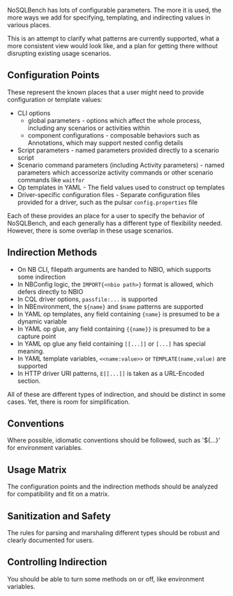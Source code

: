 NoSQLBench has lots of configurable parameters. The more it is used, the more ways we add for specifying, templating, and indirecting values in various places.

This is an attempt to clarify what patterns are currently supported, what a more consistent view would look like, and a plan for getting there without disrupting existing usage scenarios.

## Configuration Points

These represent the known places that a user might need to provide configuration or template values:

* CLI options
    * global parameters - options which affect the whole process, including any scenarios or activities within
    * component configurations - composable behaviors such as Annotations, which may support nested config details
* Script parameters - named parameters provided directly to a scenario script
* Scenario command parameters (including Activity parameters) - named parameters which accessorize activity commands or other scenario commands like `waitfor`
* Op templates in YAML - The field values used to construct op templates
* Driver-specific configuration files - Separate configuration files provided for a driver, such as the pulsar `config.properties` file

Each of these provides an place for a user to specify the behavior of NoSQLBench, and each generally has a different type of flexibility needed. However, there is some overlap in these usage scenarios.

## Indirection Methods

* On NB CLI, filepath arguments are handed to NBIO, which supports some indirection
* In NBConfig logic, the `IMPORT{<nbio path>}` format is allowed, which defers directly to NBIO
* In CQL driver options, `passfile:...` is supported
* In NBEnvironment, the `${name}` and `$name` patterns are supported
* In YAML op templates, any field containing `{name}` is presumed to be a dynamic variable
* In YAML op glue, any field containing `{{name}}` is presumed to be a capture point
* In YAML op glue any field containing `[[...]]` or `[...]` has special meaning.
* In YAML template variables, `<<name:value>>` or `TEMPLATE(name,value)` are supported
* In HTTP driver URl patterns, `E[[...]]` is taken as a URL-Encoded section.

All of these are different types of indirection, and should be distinct in some cases. Yet, there is room for simplification.

## Conventions

Where possible, idiomatic conventions should be followed, such as '${...}' for environment
variables.

## Usage Matrix

The configuration points and the indirection methods should be analyzed for compatibility and
fit on a matrix.

## Sanitization and Safety

The rules for parsing and marshaling different types should be robust and clearly documented for
users.

## Controlling Indirection

You should be able to turn some methods on or off, like environment variables.


